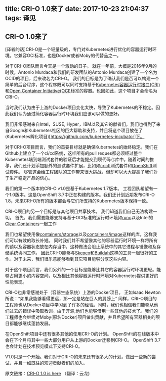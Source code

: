title: CRI-O 1.0来了
date: 2017-10-23 21:04:37
tags: 译见
---

## CRI-O 1.0来了

[译者的话]CRI-O是一个轻量级的，专门对Kubernetes进行优化的容器运行时环境。它兼容OCI标准，也是Docker或者Moby的代替品之一。

对于CRI-O团队而言今天是一个激动的日子。 就在一年前，大概是2016年9月的时候，Antonio Murdaca和我们的研发团队的Antonio Murdaca创建了一个名为OCID的项目，后来改名为CRI-O。
我们的目标是为了确认我们是否可以构建一个简单的后台程序，这个程序既可以同时支持基于[Kubernetes容器运行时接口(CRI)](http://blog.kubernetes.io/2016/12/container-runtime-interface-cri-in-kubernetes.html)和[Open Container Initiative(OCI)](https://www.opencontainers.org/)标准的容器。也因如此，这个项目才会命名为CRI-O。

当时我们认为由于上游的Docker项目变化太快，导致了Kubernetes的不稳定。因此我们认为通过简化容器运行时环境我们应该可以做的更好。

我们非常感谢来自Intel，SUSE, Hyper，IBM以及其它的献者们。我们也得到了来自Google和Kubernetes社区的巨大帮助和支持，并且将这个项目放在了(Kubernetes孵化项目)[https://github.com/kubernetes-incubator]下。

对于CRI-O项目而言，我们的首要目标就是确保Kubernetes的始终稳定。我们在Github上建立了一个ci/cd系统，这样所有的pull reques都必须经过整个Kubernetes端到端测试套件的验证后才能提交到项代码仓库中。随着时间的推移，我们还计划添加额外的测试套件扩展，比如如[crictl](https://github.com/kubernetes-incubator/cri-tools/)测试套件和[OpenShift](http://www.openshift.com/)测试套件。
尽管这会给工程团队的工作带来很大挑战，但却可以大大提高了我们对于生产稳定产品的信心。

我们的第一个版本的CRI-O v1.0是基于Kubernetes 1.7版本。 工程团队希望有一个1.0版本。这是OpenShift 3.7中正在构建的版本。我们还计划近期发布CRI-O 1.8，未来CRI-O所有的版本都会与它们所支持的Kubernetes版本保持一致。

CRI-O项目的另一个目标是与其他项目共享技术。 我们知道我们自己无法构建一切。 
首先，我们需要能够支持与基于OCI标准的运行时环境如[runc](https://github.com/opencontainers/runc)以及Intel的[Clear Containers](https://clearlinux.org/features/intel%C2%AE-clear-containers)一起工作

我们也希望使用像[containers/storage](https://github.com/containers/storage)以及[containers/image](https://github.com/containers/image)这样的库，这样我们可以有效的取长补短。
同时我们并不希望像其他的容器运行时环境一样将所有的锁以及容器状态放在内存当中，这种做法会阻止系统中的其它进程与镜像和及存储系统协同工作。
因此CRI-O能够与[Skepeo](https://github.com/projectatomic/skopeo)和[Buildah](https://github.com/projectatomic/buildah)这样的工具一起很好的工作。对于未来，我们很乐意能够看到其它项目能够分享这些内容。

对于这个项目而言，我们另外的一个目标是能够比其它的容器运行时环境更轻。能够占用更小的内容空间，以及相比其他容器运行时环境对Kubernetes提供更好的性能表现。

CRI-O也非常感谢处于（容器生态系统）上游的Docker项目。
正如Isaac Newton所说：“如果我能够看得更远，那一定是站在巨人的肩膀上”
同样，CRI-O项目的工程师也从Docker项目中学习到了许多的经验。同时，我们也相信我们能够从他们过去的错误中吸取教训。由于开源,他们也能够借用一些其他的技术了。我们的工程师也会继续对Moby(原名Docker)项目做出贡献，并且希望所有容器相关的项目都能够继续蓬勃发展。

在OpenShift项目中还有很多其他的使用CRI-O的计划。
OpenShfit的在线版本中会在下个月将其中一些大部分用户从上游的Docker迁移到CRI-O。
OpenShift 3.7也会计划在技术预览模式下支持CRI-O。

V1.0只是一个开始。我们对于CRI-O的未来还有很多大的计划。做出一些新的尝试，并且一如既往的欢迎贡献者们的加入。

原文链接：[CRI-O 1.0 is here](https://medium.com/cri-o/cri-o-1-0-is-here-d06b97b92a98) （翻译：云龙)